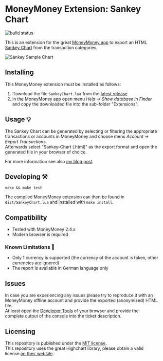 # MoneyMoney Extension: Sankey Chart

![build status](https://github.com/ma4nn/moneymoney-sankey/actions/workflows/verify-lua-script.yml/badge.svg)

This is an extension for the great [MoneyMoney app](https://moneymoney-app.com/) to export an HTML [Sankey Chart](https://de.wikipedia.org/wiki/Sankey-Diagramm) from the transaction categories.

![Sankey Sample Chart](https://dev-investor.de/wp-content/uploads/moneymoney_sankey_diagramm-1.jpg)

## Installing

This MoneyMoney extension must be installed as follows:
1. Download the file `SankeyChart.lua` from the [latest release](https://github.com/ma4nn/moneymoney-sankey/releases/latest/download/SankeyChart.lua)
2. In the MoneyMoney app open menu _Help → Show database in Finder_ and copy the downloaded file into the sub-folder "Extensions".

## Usage 💡

The Sankey Chart can be generated by selecting or filtering the appropriate transactions or accounts in MoneyMoney and choose menu _Account → Export Transactions_.  
Afterwards select "Sankey-Chart (.html)" as the export format and open the generated file in your browser of choice.

For more information see also [my blog post](https://dev-investor.de/finanz-apps/money-money/kategorien-budgets-nutzen/).

## Developing ⚒️

```
make && make test
```

The compiled MoneyMoney extension can then be found in `dist/SankeyChart.lua` and installed with `make install`.

## Compatibility

- Tested with MoneyMoney 2.4.x
- Modern browser is required

### Known Limitations 🚧
- Only 1 currency is supported (the currency of the account is taken, other currencies are ignored)
- The report is available in German language only

## Issues
In case you are experiencing any issues please try to reproduce it with an MoneyMoney offline account and provide the exported (anonymized) HTML file.  
At least open the [Developer Tools](https://developer.chrome.com/docs/devtools/open?hl=de) of your browser and provide the complete output of the console into the ticket description.

## Licensing

This repository is published under the [MIT license](./LICENSE).  
This repository uses the great Highchart library, please obtain a valid license [on their website](https://shop.highcharts.com/).